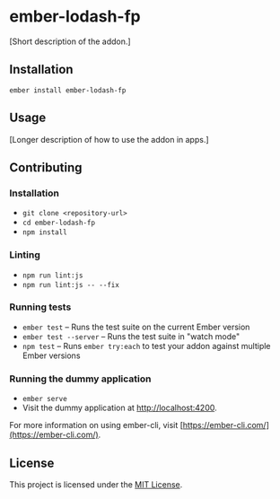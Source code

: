 ember-lodash-fp
==============================================================================

[Short description of the addon.]

Installation
------------------------------------------------------------------------------

```
ember install ember-lodash-fp
```


Usage
------------------------------------------------------------------------------

[Longer description of how to use the addon in apps.]


Contributing
------------------------------------------------------------------------------

### Installation

* `git clone <repository-url>`
* `cd ember-lodash-fp`
* `npm install`

### Linting

* `npm run lint:js`
* `npm run lint:js -- --fix`

### Running tests

* `ember test` – Runs the test suite on the current Ember version
* `ember test --server` – Runs the test suite in "watch mode"
* `npm test` – Runs `ember try:each` to test your addon against multiple Ember versions

### Running the dummy application

* `ember serve`
* Visit the dummy application at [http://localhost:4200](http://localhost:4200).

For more information on using ember-cli, visit [https://ember-cli.com/](https://ember-cli.com/).

License
------------------------------------------------------------------------------

This project is licensed under the [MIT License](LICENSE.md).
